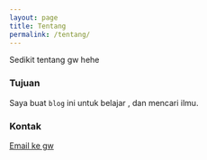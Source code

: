 ```yaml
---
layout: page
title: Tentang
permalink: /tentang/
---
```


Sedikit tentang gw hehe

### Tujuan

Saya buat `blog` ini untuk belajar , dan mencari ilmu.

### Kontak

[Email ke gw](mailto:olisykes430@gmail.com)